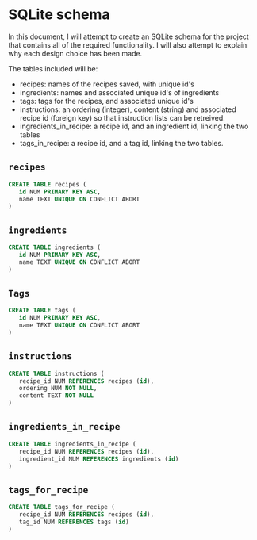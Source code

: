 # SQLite schema

In this document, I will attempt to create an SQLite schema for the project that contains all of the required functionality. I will also attempt to explain why each design choice has been made.

The tables included will be:

 + recipes: names of the recipes saved, with unique id's
 + ingredients: names and associated unique id's of ingredients
 + tags: tags for the recipes, and associated unique id's
 + instructions: an ordering (integer), content (string) and associated recipe id (foreign key) so that instruction lists can be retreived.
 + ingredients\_in\_recipe: a recipe id, and an ingredient id, linking the two tables
 + tags\_in\_recipe: a recipe id, and a tag id, linking the two tables.

 ## `recipes`

 ```SQL
CREATE TABLE recipes (
    id NUM PRIMARY KEY ASC,
    name TEXT UNIQUE ON CONFLICT ABORT
)
 ```

 ## `ingredients`

 ```SQL
CREATE TABLE ingredients (
    id NUM PRIMARY KEY ASC,
    name TEXT UNIQUE ON CONFLICT ABORT
)
 ```

 ## `Tags`

 ```SQL
CREATE TABLE tags (
    id NUM PRIMARY KEY ASC,
    name TEXT UNIQUE ON CONFLICT ABORT
)
 ```

 ## `instructions`

 ```SQL
CREATE TABLE instructions (
    recipe_id NUM REFERENCES recipes (id),
    ordering NUM NOT NULL,
    content TEXT NOT NULL
)
 ```

 ## `ingredients_in_recipe`

 ```SQL
CREATE TABLE ingredients_in_recipe (
    recipe_id NUM REFERENCES recipes (id),
    ingredient_id NUM REFERENCES ingredients (id)
)
 ```

 ## `tags_for_recipe`

 ```SQL
CREATE TABLE tags_for_recipe (
    recipe_id NUM REFERENCES recipes (id),
    tag_id NUM REFERENCES tags (id)
)
 ```
